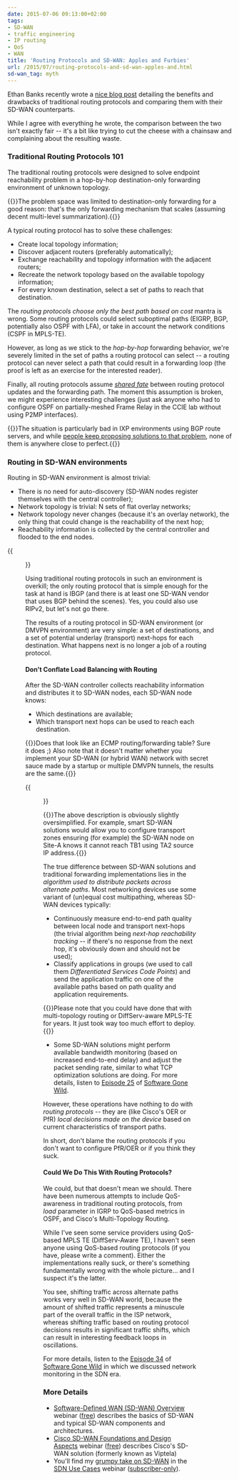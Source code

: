 ```yaml
---
date: 2015-07-06 09:13:00+02:00
tags:
- SD-WAN
- traffic engineering
- IP routing
- QoS
- WAN
title: 'Routing Protocols and SD-WAN: Apples and Furbies'
url: /2015/07/routing-protocols-and-sd-wan-apples-and.html
sd-wan_tag: myth
---
```

Ethan Banks recently wrote a [nice blog post](http://ethancbanks.com/2015/06/15/sd-wan-gives-us-the-best-path-we-always-wanted/) detailing the benefits and drawbacks of traditional routing protocols and comparing them with their SD-WAN counterparts.

While I agree with everything he wrote, the comparison between the two isn't exactly fair -- it's a bit like trying to cut the cheese with a chainsaw and complaining about the resulting waste.
<!--more-->
### Traditional Routing Protocols 101

The traditional routing protocols were designed to solve endpoint reachability problem in a hop-by-hop destination-only forwarding environment of unknown topology.

{{<note info>}}The problem space was limited to destination-only forwarding for a good reason: that's the only forwarding mechanism that scales (assuming decent multi-level summarization).{{</note>}}

A typical routing protocol has to solve these challenges:

-   Create local topology information;
-   Discover adjacent routers (preferably automatically);
-   Exchange reachability and topology information with the adjacent routers;
-   Recreate the network topology based on the available topology information;
-   For every known destination, select a set of paths to reach that destination.

The *routing protocols choose only the best path based on cost* mantra is wrong. Some routing protocols could select suboptimal paths (EIGRP, BGP, potentially also OSPF with LFA), or take in account the network conditions (CSPF in MPLS-TE).

However, as long as we stick to the *hop-by-hop* forwarding behavior, we're severely limited in the set of paths a routing protocol can select -- a routing protocol can never select a path that could result in a forwarding loop (the proof is left as an exercise for the interested reader).

Finally, all routing protocols assume [*shared fate*](http://blog.ipspace.net/2014/08/fate-sharing-in-ip-networks.html) between routing protocol updates and the forwarding path. The moment this assumption is broken, we might experience interesting challenges (just ask anyone who had to configure OSPF on partially-meshed Frame Relay in the CCIE lab without using P2MP interfaces).

{{<note>}}The situation is particularly bad in IXP environments using BGP route servers, and while [people keep proposing solutions to that problem](https://ripe70.ripe.net/archives/video/11/), none of them is anywhere close to perfect.{{</note>}}

### Routing in SD-WAN environments

Routing in SD-WAN environment is almost trivial:

-   There is no need for auto-discovery (SD-WAN nodes register themselves with the central controller);
-   Network topology is trivial: N sets of flat overlay networks;
-   Network topology never changes (because it's an overlay network), the only thing that could change is the reachability of the next hop;
-   Reachability information is collected by the central controller and flooded to the end nodes.

{{<figure src="/2015/07/s1600-SD-WAN+Routing+Protocols.png" caption="SD-WAN routing protocols">}}

Using traditional routing protocols in such an environment is overkill; the only routing protocol that is simple enough for the task at hand is IBGP (and there is at least one SD-WAN vendor that uses BGP behind the scenes). Yes, you could also use RIPv2, but let's not go there.

The results of a routing protocol in SD-WAN environment (or DMVPN environment) are very simple: a set of destinations, and a set of potential underlay (transport) next-hops for each destination. What happens next is no longer a job of a routing protocol.

#### Don't Conflate Load Balancing with Routing

After the SD-WAN controller collects reachability information and distributes it to SD-WAN nodes, each SD-WAN node knows:

-   Which destinations are available;
-   Which transport next hops can be used to reach each destination.

{{<note info>}}Does that look like an ECMP routing/forwarding table? Sure it does ;) Also note that it doesn't matter whether you implement your SD-WAN (or hybrid WAN) network with secret sauce made by a startup or multiple DMVPN tunnels, the results are the same.{{</note>}}

{{<figure src="/2015/07/s1600-SD-WAN+IP+SLA.png" caption="Load balancing in SD-WAN environment">}}

{{<note warn>}}The above description is obviously slightly oversimplified. For example, smart SD-WAN solutions would allow you to configure transport zones ensuring (for example) the SD-WAN node on Site-A knows it cannot reach TB1 using TA2 source IP address.{{</note>}}

The true difference between SD-WAN solutions and traditional forwarding implementations lies in the *algorithm used to distribute packets across alternate paths*. Most networking devices use some variant of (un)equal cost multipathing, whereas SD-WAN devices typically:

-   Continuously measure end-to-end path quality between local node and transport next-hops (the trivial algorithm being *next-hop reachability tracking* -- if there's no response from the next hop, it's obviously down and should not be used);
-   Classify applications in groups (we used to call them *Differentiated Services Code Points*) and send the application traffic on one of the available paths based on path quality and application requirements.

{{<note info>}}Please note that you could have done that with multi-topology routing or DiffServ-aware MPLS-TE for years. It just took way too much effort to deploy.{{</note>}}

-   Some SD-WAN solutions might perform available bandwidth monitoring (based on increased end-to-end delay) and adjust the packet sending rate, similar to what TCP optimization solutions are doing. For more details, listen to [Episode 25](http://blog.ipspace.net/2015/03/tcp-optimization-with-juho-snellman-on.html) of [Software Gone Wild](http://www.ipspace.net/Podcast/Software_Gone_Wild).

However, these operations have nothing to do with *routing protocols* -- they are (like Cisco's OER or PfR) *local decisions made on the device* based on current characteristics of transport paths.

In short, don't blame the routing protocols if you don't want to configure PfR/OER or if you think they suck.

#### Could We Do This With Routing Protocols?

We could, but that doesn't mean we should. There have been numerous attempts to include QoS-awareness in traditional routing protocols, from *load* parameter in IGRP to QoS-based metrics in OSPF, and Cisco's Multi-Topology Routing.

While I've seen some service providers using QoS-based MPLS TE (DiffServ-Aware TE), I haven't seen anyone using QoS-based routing protocols (if you have, please write a comment). Either the implementations really suck, or there's something fundamentally wrong with the whole picture... and I suspect it's the latter.

You see, shifting traffic across alternate paths works very well in SD-WAN world, because the amount of shifted traffic represents a minuscule part of the overall traffic in the ISP network, whereas shifting traffic based on routing protocol decisions results in significant traffic shifts, which can result in interesting feedback loops in oscillations.

For more details, listen to the [Episode 34](http://blog.ipspace.net/2015/05/network-monitoring-in-sdn-era-on.html) of [Software Gone Wild](http://www.ipspace.net/Podcast/Software_Gone_Wild) in which we discussed network monitoring in the SDN era.

### More Details

* [Software-Defined WAN (SD-WAN) Overview](https://www.ipspace.net/SD-WAN_Overview) webinar ([free](https://www.ipspace.net/Subscription/Free)) describes the basics of SD-WAN and typical SD-WAN components and architectures.
* [Cisco SD-WAN Foundations and Design Aspects](https://www.ipspace.net/Cisco_SD-WAN_Foundations_and_Design_Aspects) webinar ([free](https://www.ipspace.net/Subscription/Free)) describes Cisco's SD-WAN solution (formerly known as Viptela)
* You'll find my [grumpy take on SD-WAN](https://my.ipspace.net/bin/list?id=SDNUseCases#WAN) in the [SDN Use Cases](http://www.ipspace.net/SDNUseCases) webinar ([subscriber-only](https://www.ipspace.net/Subscription)).
